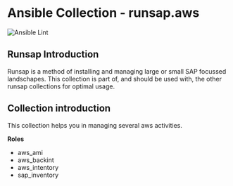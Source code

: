 Ansible Collection - runsap.aws
===============================

![Ansible Lint](https://github.com/runsap/runsap.aws/actions/workflows/lint.yml/badge.svg)

Runsap Introduction
-------------------
Runsap is a method of installing and managing large or small SAP focussed landschapes. This collection is part of, and should be used with, the other runsap collections for optimal usage.

Collection introduction
-------------------------
This collection helps you in managing several aws activities.

**Roles**

- aws_ami
- aws_backint
- aws_intentory
- sap_inventory